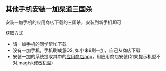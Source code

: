 ## 其他手机安装一加渠道三国杀
安装一加手机的应用商店下载的三国杀，安装到新手机即可

获取方式
* 请一加手机的同学帮忙下载
* 没有一加手机，手机刷成氢OS, 如小米9刷一加，自己从商店下载
* 安装一加的系统提取其中的[应用商店app](https://github.com/cndaqiang/OnePlusApp/releases/tag/appstore)，用应用商店安装(如果提示机型不对,magisk[修改机型](https://github.com/HuaZoffice/Magisk_change-your-phone-model))
